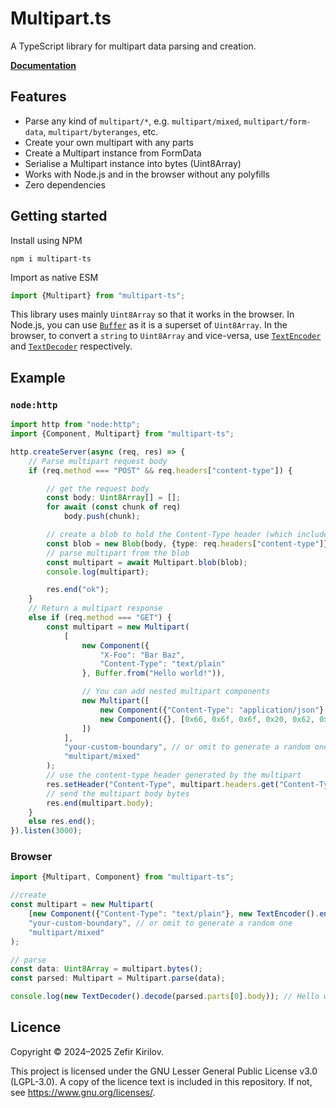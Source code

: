 # Multipart.ts

A TypeScript library for multipart data parsing and creation.

[**Documentation**](https://zefir-git.github.io/Multipart.ts)

## Features

- Parse any kind of `multipart/*`, e.g. `multipart/mixed`, `multipart/form-data`, `multipart/byteranges`, etc.
- Create your own multipart with any parts
- Create a Multipart instance from FormData
- Serialise a Multipart instance into bytes (Uint8Array)
- Works with Node.js and in the browser without any polyfills
- Zero dependencies

## Getting started

Install using NPM

```shell
npm i multipart-ts
```

Import as native ESM

```ts
import {Multipart} from "multipart-ts";
```

This library uses mainly `Uint8Array` so that it works in the browser. In Node.js,
you can use [`Buffer`](https://nodejs.org/api/buffer.html) as it is a superset of `Uint8Array`.
In the browser, to convert a `string` to `Uint8Array` and vice-versa,
use [`TextEncoder`](https://developer.mozilla.org/en-US/docs/Web/API/TextEncoder) and
[`TextDecoder`](https://developer.mozilla.org/en-US/docs/Web/API/TextDecoder) respectively.

## Example

### `node:http`

```ts
import http from "node:http";
import {Component, Multipart} from "multipart-ts";

http.createServer(async (req, res) => {
    // Parse multipart request body
    if (req.method === "POST" && req.headers["content-type"]) {

        // get the request body
        const body: Uint8Array[] = [];
        for await (const chunk of req)
            body.push(chunk);

        // create a blob to hold the Content-Type header (which includes the boundary) and the body
        const blob = new Blob(body, {type: req.headers["content-type"]});
        // parse multipart from the blob
        const multipart = await Multipart.blob(blob);
        console.log(multipart);

        res.end("ok");
    }
    // Return a multipart response
    else if (req.method === "GET") {
        const multipart = new Multipart(
            [
                new Component({
                    "X-Foo": "Bar Baz",
                    "Content-Type": "text/plain"
                }, Buffer.from("Hello world!")),

                // You can add nested multipart components
                new Multipart([
                    new Component({"Content-Type": "application/json"}, Buffer.from(JSON.stringify({foo: "bar"}))),
                    new Component({}, [0x66, 0x6f, 0x6f, 0x20, 0x62, 0x61, 0x72])
                ])
            ],
            "your-custom-boundary", // or omit to generate a random one
            "multipart/mixed"
        );
        // use the content-type header generated by the multipart
        res.setHeader("Content-Type", multipart.headers.get("Content-Type")!);
        // send the multipart body bytes
        res.end(multipart.body);
    }
    else res.end();
}).listen(3000);
```


### Browser

```ts
import {Multipart, Component} from "multipart-ts";

//create
const multipart = new Multipart(
    [new Component({"Content-Type": "text/plain"}, new TextEncoder().encode("Hello world!"))],
    "your-custom-boundary", // or omit to generate a random one
    "multipart/mixed"
);

// parse
const data: Uint8Array = multipart.bytes();
const parsed: Multipart = Multipart.parse(data);

console.log(new TextDecoder().decode(parsed.parts[0].body)); // Hello world!
```

## Licence


Copyright © 2024–2025 Zefir Kirilov.

This project is licensed under the GNU Lesser General Public License v3.0 (LGPL-3.0). A copy of the licence text is
included in this repository. If not, see https://www.gnu.org/licenses/.
